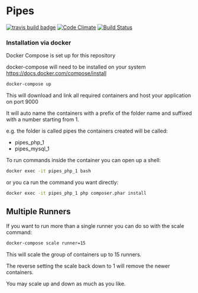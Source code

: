 # Pipes #

[![travis build badge](https://travis-ci.org/datkinson/pipes.svg?branch=master)](https://travis-ci.org/datkinson/pipes)
[![Code Climate](https://codeclimate.com/github/datkinson/pipes/badges/gpa.svg)](https://codeclimate.com/github/datkinson/pipes)
[![Build Status](https://drone.continuous-deployment.software/api/badges/continuous-deployment/pipes/status.svg)](https://drone.continuous-deployment.software/continuous-deployment/pipes)

### Installation via docker ###

Docker Compose is set up for this repository

docker-compose will need to be installed on your system https://docs.docker.com/compose/install

```bash
docker-compose up
```

This will download and link all required containers and host your application on port 9000

It will auto name the containers with a prefix of the folder name and suffixed with a number starting from 1.

e.g. the folder is called pipes the containers created will be called:
- pipes_php_1
- pipes_mysql_1


To run commands inside the container you can open up a shell:
```bash
docker exec -it pipes_php_1 bash
```

or you ca run the command you want directly:
```bash
docker exec -it pipes_php_1 php composer.phar install
```

## Multiple Runners ##

If you want to run more than a single runner you can do so with the scale command:

```bash
docker-compose scale runner=15
```

This will scale the group of containers up to 15 runners.

The reverse setting the scale back down to 1 will remove the newer containers.

You may scale up and down as much as you like.
